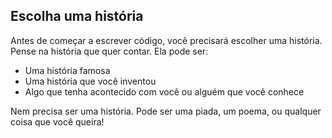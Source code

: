 ## Escolha uma história

Antes de começar a escrever código, você precisará escolher uma história. Pense na história que quer contar. Ela pode ser:

+ Uma história famosa
+ Uma história que você inventou
+ Algo que tenha acontecido com você ou alguém que você conhece

Nem precisa ser uma história. Pode ser uma piada, um poema, ou qualquer coisa que você queira!